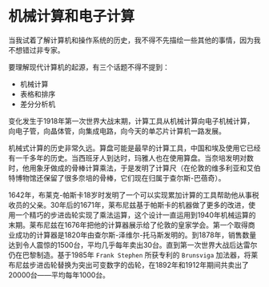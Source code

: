 # 机械计算和电子计算

当我试着了解计算机和操作系统的历史，我不得不先描绘一些其他的事情，因为我不想错过非专家。

要理解现代计算机的起源，有三个话题不得不提到：

* 机械计算
* 表格和排序
* 差分分析机

变化发生于1918年第一次世界大战末期，计算工具从机械计算向电子机械计算，向电子管，向晶体管，向集成电路，向今天的单芯片计算机一路发展。

机械式计算的历史非常久远。算盘可能是最早的计算工具，中国和埃及使用它已经有一千多年的历史。当西班牙人到达时，玛雅人也在使用算盘。当奈培发明对数时，他用象牙做成的骨棒计算乘法，于是发明了计算尺（在伦敦的维多利亚和艾伯特博物馆还保留了很多奈培的骨棒，它们现在归属于查尔斯-巴蓓奇）。

1642年，布莱克-帕斯卡18岁时发明了一个可以实现累加计算的工具帮助他从事税收员的父亲。30年后的1671年，莱布尼兹基于帕斯卡的机器做了更多的改进，使用一个精巧的步进齿轮实现了乘法运算，这个设计一直运用到1940年机械运算的末期。莱布尼兹在1676年把他的计算器展示给了伦敦的皇家学会。第一个取得商业成功的计算器是1820年由查尔斯-泽维尔-托马斯发明的。到1878年，销售数量达到令人震惊的1500台，平均几乎每年卖出30台。直到第一次世界大战后达雷尔仍在巴黎制造。基于1985年 `Frank Stephen` 所获专利的 `Brunsviga` 加法器，将莱布尼兹步进齿轮替换为突出可变数字的齿轮，在1892年和1912年期间共卖出了20000台——平均每年1000台。